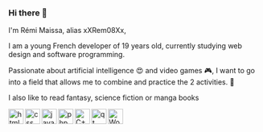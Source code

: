 ### Hi there 👋

I'm Rémi Maissa, alias xXRem08Xx,

I am a young French developer of 19 years old, currently studying web design and software programming.

Passionate about artificial intelligence 😍 and video games 🎮, I want to go into a field that allows me to combine and practice the 2 activities. 💪

I also like to read fantasy, science fiction or manga books

<img align="left" alt="html5" width="30px" src="https://cdn.jsdelivr.net/gh/devicons/devicon/icons/html5/html5-original.svg" style="padding-right:11px:" />
<img align="left" alt="css" width="30px" src="https://cdn.jsdelivr.net/gh/devicons/devicon/icons/css3/css3-original.svg"" style="padding-right:11px:" />
<img align="left" alt="javascript" width="30px" src="https://cdn.jsdelivr.net/gh/devicons/devicon/icons/javascript/javascript-original.svg" style="padding-right:11px:" />
<img align="left" alt="php" width="30px" src="https://cdn.jsdelivr.net/gh/devicons/devicon/icons/php/php-plain.svg" style="padding-right:11px:" />
<img align="left" alt="C++" width="30px" src="https://cdn.jsdelivr.net/gh/devicons/devicon/icons/cplusplus/cplusplus-original.svg" style="padding-right:11px:" />
<img align="left" alt="qt" width="30px" src="https://cdn.jsdelivr.net/gh/devicons/devicon/icons/qt/qt-original.svg" style="padding-right:11px:" />
<img align="left" alt="Wordpress" width="30px" src="https://cdn.jsdelivr.net/gh/devicons/devicon/icons/wordpress/wordpress-plain.svg" style="padding-right:11px:" />

